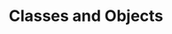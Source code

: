 ---
layout: page
title: Classes and Objects
permalink: /programming/lessons/classesandobjects.html
description: "What is a class? An object?"
comments: true
signoff: true
redirect_to:
  - https://automationintesting.com/programming/lessons/classesandobjects.html
---